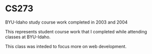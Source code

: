 # CS273
BYU-Idaho study course work completed in 2003 and 2004

This represents student course work that I completed while attending classes at BYU-Idaho.

This class was inteded to focus more on web development.
